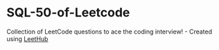 # SQL-50-of-Leetcode
Collection of LeetCode questions to ace the coding interview! - Created using [LeetHub](https://github.com/QasimWani/LeetHub)
